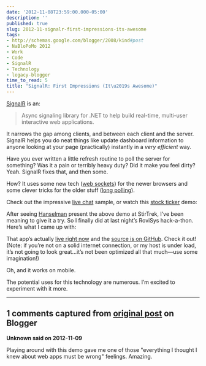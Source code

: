 ```yaml
---
date: '2012-11-08T23:59:00.000-05:00'
description: ''
published: true
slug: 2012-11-signalr-first-impressions-its-awesome
tags:
- http://schemas.google.com/blogger/2008/kind#post
- NaBloPoMo 2012
- Work
- Code
- SignalR
- Technology
- legacy-blogger
time_to_read: 5
title: "SignalR: First Impressions (It\u2019s Awesome)"
---
```


<p><a href="https://github.com/SignalR/SignalR#readme">SignalR</a> is an:</p>
<blockquote> 
<p>Async signaling library for .NET to help build real-time, multi-user interactive web applications.</p>
</blockquote>  
<p>It narrows the gap among clients, and between each client and the server. SignalR helps you do neat things like update dashboard information to anyone looking at your page (practically) instantly in a <em>very efficient</em> way.</p>
<p>Have you ever written a little refresh routine to poll the server for something? Was it a pain or terribly heavy duty? Did it make you feel dirty? Yeah. SignalR fixes that, and then some.</p>
<p>How? It uses some new tech (<a href="http://en.wikipedia.org/wiki/WebSocket">web sockets</a>) for the newer browsers and some clever tricks for the older stuff (<a href="http://en.wikipedia.org/wiki/Push_technology#Long_polling">long polling</a>).</p>
<p>Check out the impressive <a href="http://jabbr.net/">live chat</a> sample, or watch this <a href="http://vimeo.com/31938189">stock ticker</a> demo:</p>  <p style="text-align: center;"></p>
<p>After seeing <a href="http://www.hanselman.com/blog/AsynchronousScalableWebApplicationsWithRealtimePersistentLongrunningConnectionsWithSignalR.aspx">Hanselman</a> present the above demo at StirTrek, I’ve been meaning to give it a try. So I finally did at last night’s RoviSys hack-a-thon. Here’s what I came up with:</p>  <p align="center"></p>
<p>That app’s actually <a href="http://blocky.apphb.com/">live right now</a> and the <a href="https://github.com/mharen/devour/tree/master/devour">source is on GitHub</a>. Check it out! (Note: if you’re not on a solid internet connection, or my host is under load, it’s not going to look great…it’s not been optimized all that much—use some imagination!)</p>
<p>Oh, and it works on mobile.</p>
<p>The potential uses for this technology are numerous. I’m excited to experiment with it more.</p>

---

## 1 comments captured from [original post](https://blog.wassupy.com/2012/11/signalr-first-impressions-its-awesome.html) on Blogger

**Unknown said on 2012-11-09**

Playing around with this demo gave me one of those &quot;everything I thought I knew about web apps must be wrong&quot; feelings. Amazing.

